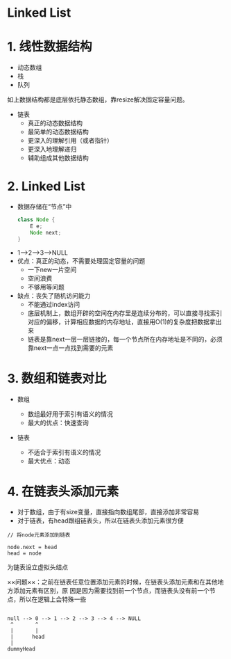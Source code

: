 Linked List
==========


# 1. 线性数据结构

- 动态数组
- 栈
- 队列

如上数据结构都是底层依托静态数组，靠resize解决固定容量问题。

- 链表
    - 真正的动态数据结构
    - 最简单的动态数据结构
    - 更深入的理解引用（或者指针）
    - 更深入地理解递归
    - 辅助组成其他数据结构
    

# 2. Linked List

- 数据存储在“节点”中
    ```java
    class Node {
        E e;
        Node next;
    }

    ```
- 1-->2-->3-->NULL
- 优点：真正的动态，不需要处理固定容量的问题
    - 一下new一片空间
    - 空间浪费
    - 不够用等问题
- 缺点：丧失了随机访问能力
    - 不能通过index访问
    - 底层机制上，数组开辟的空间在内存里是连续分布的，可以直接寻找索引对应的偏移，计算相应数据的内存地址，直接用O(1)的复杂度把数据拿出来
    - 链表是靠next一层一层链接的，每一个节点所在内存地址是不同的，必须靠next一点一点找到需要的元素


# 3. 数组和链表对比

- 数组
    - 数组最好用于索引有语义的情况
    - 最大的优点：快速查询

- 链表
    - 不适合于索引有语义的情况
    - 最大优点：动态

        
# 4. 在链表头添加元素

- 对于数组，由于有size变量，直接指向数组尾部，直接添加非常容易
- 对于链表，有head跟组链表头，所以在链表头添加元素很方便

```
// 将node元素添加到链表

node.next = head
head = node
```

为链表设立虚拟头结点

××问题××：之前在链表任意位置添加元素的时候，在链表头添加元素和在其他地方添加元素有区别，原
因是因为需要找到前一个节点，而链表头没有前一个节点，所以在逻辑上会特殊一些


```

null --> 0 --> 1 --> 2 --> 3 --> 4 --> NULL
 ^       ^
 |       |
 |      head
 |
dummyHead

```